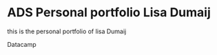 # ADS Personal portfolio Lisa Dumaij

this is the personal portfolio of lisa Dumaij

Datacamp
<blablabla>